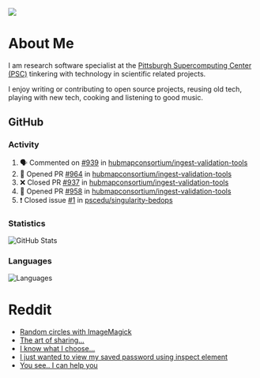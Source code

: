 ![](https://komarev.com/ghpvc/?username=icaoberg)

# About Me
I am research software specialist at the [Pittsburgh Supercomputing Center (PSC)](https://www.psc.edu/) tinkering with technology in scientific related projects.

I enjoy writing or contributing to open source projects, reusing old tech, playing with new tech, cooking and listening to good music.

## GitHub
### Activity
<!--START_SECTION:activity-->
1. 🗣 Commented on [#939](https://github.com/hubmapconsortium/ingest-validation-tools/issues/939) in [hubmapconsortium/ingest-validation-tools](https://github.com/hubmapconsortium/ingest-validation-tools)
2. 💪 Opened PR [#964](https://github.com/hubmapconsortium/ingest-validation-tools/pull/964) in [hubmapconsortium/ingest-validation-tools](https://github.com/hubmapconsortium/ingest-validation-tools)
3. ❌ Closed PR [#937](https://github.com/hubmapconsortium/ingest-validation-tools/pull/937) in [hubmapconsortium/ingest-validation-tools](https://github.com/hubmapconsortium/ingest-validation-tools)
4. 💪 Opened PR [#958](https://github.com/hubmapconsortium/ingest-validation-tools/pull/958) in [hubmapconsortium/ingest-validation-tools](https://github.com/hubmapconsortium/ingest-validation-tools)
5. ❗️ Closed issue [#1](https://github.com/pscedu/singularity-bedops/issues/1) in [pscedu/singularity-bedops](https://github.com/pscedu/singularity-bedops)
<!--END_SECTION:activity-->

### Statistics
![GitHub Stats](https://github-readme-stats.vercel.app/api?username=icaoberg&count_private=true&show_icons=true)

### Languages
![Languages](https://github-readme-stats.vercel.app/api/top-langs/?username=icaoberg&show_icons=true&langs_count=10&hide=HTML,CSS,M)

# Reddit
<!-- BLOG-POST-LIST:START -->
- [Random circles with ImageMagick](https://www.reddit.com/r/u_icaoberg/comments/p04t90/random_circles_with_imagemagick/)
- [The art of sharing...](https://www.reddit.com/r/u_icaoberg/comments/oyp9pc/the_art_of_sharing/)
- [I know what I choose…](https://www.reddit.com/r/u_icaoberg/comments/oyoolb/i_know_what_i_choose/)
- [I just wanted to view my saved password using inspect element](https://www.reddit.com/r/u_icaoberg/comments/oyol4r/i_just_wanted_to_view_my_saved_password_using/)
- [You see.. I can help you](https://www.reddit.com/r/u_icaoberg/comments/omhqz4/you_see_i_can_help_you/)
<!-- BLOG-POST-LIST:END -->
